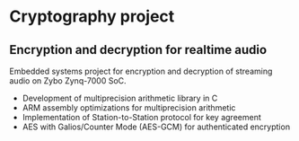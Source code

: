 # Cryptography project
## Encryption and decryption for realtime audio
Embedded systems project for encryption and decryption of streaming audio on Zybo Zynq-7000 SoC.

- Development of multiprecision arithmetic library in C
- ARM assembly optimizations for multiprecision arithmetic
- Implementation of Station-to-Station protocol for key agreement
- AES with Galios/Counter Mode (AES-GCM) for authenticated encryption
